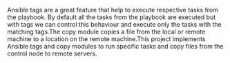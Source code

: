 Ansible tags are a great feature that help to execute respective tasks from the playbook. 
By default all the tasks from the playbook are executed but with tags we can control this 
behaviour and execute only the tasks with the matching tags.The copy module copies a file 
from the local or remote machine to a location on the remote machine.This project implements 
Ansible tags and copy modules to run specific tasks and copy files from the control node to remote servers.
